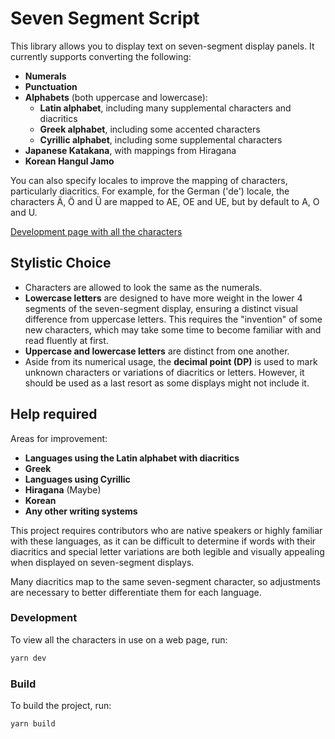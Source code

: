 # Seven Segment Script

This library allows you to display text on seven-segment display panels.
It currently supports converting the following:
- **Numerals**
- **Punctuation**
- **Alphabets** (both uppercase and lowercase):
  - **Latin alphabet**, including many supplemental characters and diacritics
  - **Greek alphabet**, including some accented characters
  - **Cyrillic alphabet**, including some supplemental characters
- **Japanese Katakana**, with mappings from Hiragana
- **Korean Hangul Jamo**

You can also specify locales to improve the mapping of characters,
particularly diacritics.
For example, for the German ('de') locale, the characters Ä, Ö and Ü
are mapped to AE, OE and UE, but by default to A, O and U.

[Development page with all the characters](https://2sh.github.io/seven-segment-script/)

## Stylistic Choice
- Characters are allowed to look the same as the numerals.
- **Lowercase letters** are designed to have more
  weight in the lower 4 segments of the seven-segment display,
  ensuring a distinct visual difference from uppercase letters.
  This requires the "invention" of some new characters, which may take
  some time to become familiar with and read fluently at first.
- **Uppercase and lowercase letters** are distinct from one another.
- Aside from its numerical usage, the **decimal point (DP)**
  is used to mark unknown characters or variations of diacritics or letters.
  However, it should be used as a last resort as some displays might not
  include it.

## Help required
Areas for improvement:
  - **Languages using the Latin alphabet with diacritics**
  - **Greek**
  - **Languages using Cyrillic**
  - **Hiragana** (Maybe)
  - **Korean**
  - **Any other writing systems**

This project requires contributors who are native speakers or highly
familiar with these languages, as it can be difficult to
determine if words with their diacritics and special letter variations are
both legible and visually appealing when displayed on seven-segment displays.

Many diacritics map to the same seven-segment character, so adjustments
are necessary to better differentiate them for each language.

### Development

To view all the characters in use on a web page, run:
```sh
yarn dev
```

### Build

To build the project, run:
```sh
yarn build
```
